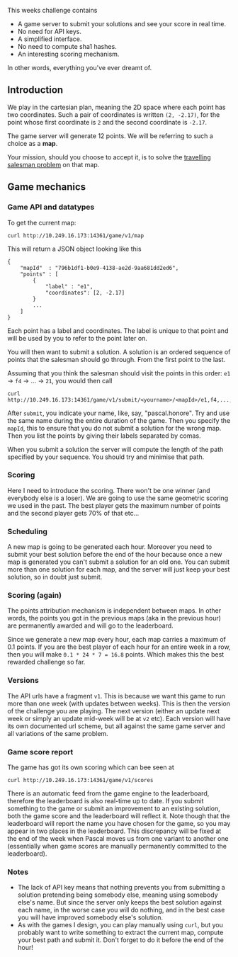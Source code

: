
This weeks challenge contains

- A game server to submit your solutions and see your score in real time.
- No need for API keys.
- A simplified interface.
- No need to compute sha1 hashes.
- An interesting scoring mechanism. 

In other words, everything you've ever dreamt of.

## Introduction

We play in the cartesian plan, meaning the 2D space where each point has two coordinates. Such a pair of coordinates is written `(2, -2.17)`, for the point whose first coordinate is `2` and the second coordinate is `-2.17`.

The game server will generate 12 points. We will be referring to such a choice as a **map**.

Your mission, should you choose to accept it, is to solve the [travelling salesman problem](https://en.wikipedia.org/wiki/Travelling_salesman_problem) on that map.

## Game mechanics

### Game API and datatypes

To get the current map:

```
curl http://10.249.16.173:14361/game/v1/map
```

This will return a JSON object looking like this

```
{
    "mapId"  : "796b1df1-b0e9-4138-ae2d-9aa681dd2ed6",
    "points" : [
        {
            "label" : "e1",
            "coordinates": [2, -2.17]
        }
        ...
    ]
}
```

Each point has a label and coordinates. The label is unique to that point and will be used by you to refer to the point later on. 

You will then want to submit a solution. A solution is an ordered sequence of points that the salesman should go through. From the first point to the last. 

Assuming that you think the salesman should visit the points in this order: `e1` -> `f4` -> ... -> `21`, you would then call

```
curl http://10.249.16.173:14361/game/v1/submit/<yourname>/<mapId>/e1,f4,...,21
```

After `submit`, you indicate your name, like, say, "pascal.honore". Try and use the same name during the entire duration of the game. Then you specify the `mapId`, this to ensure that you do not submit a solution for the wrong map. Then you list the points by giving their labels separated by comas.

When you submit a solution the server will compute the length of the path specified by your sequence. You should try and minimise that path.

### Scoring

Here I need to introduce the scoring. There won't be one winner (and everybody else is a loser). We are going to use the same geometric scoring we used in the past. The best player gets the maximum number of points and the second player gets 70% of that etc...

### Scheduling

A new map is going to be generated each hour. Moreover you need to submit your best solution before the end of the hour because once a new map is generated you can't submit a solution for an old one. You can submit more than one solution for each map, and the server will just keep your best solution, so in doubt just submit.

### Scoring (again)

The points attribution mechanism is independent between maps. In other words, the points you got in the previous maps (aka in the previous hour) are permanently awarded and will go to the leaderboard. 

Since we generate a new map every hour, each map carries a maximum of 0.1 points. If you are the best player of each hour for an entire week in a row, then you will make `0.1 * 24 * 7 = 16.8` points. Which makes this the best rewarded challenge so far. 

### Versions

The API urls have a fragment `v1`. This is because we want this game to run more than one week (with updates between weeks). This is then the version of the challenge you are playing. The next version (either an update next week or simply an update mid-week will be at `v2` etc). Each version will have its own documented url scheme, but all against the same game server and all variations of the same problem. 

### Game score report

The game has got its own scoring which can bee seen at

```
curl http://10.249.16.173:14361/game/v1/scores
```

There is an automatic feed from the game engine to the leaderboard, therefore the leaderboard is also real-time up to date. If you submit something to the game or submit an improvement to an existing solution, both the game score and the leaderboard will reflect it. Note though that the leaderboard will report the name you have chosen for the game, so you may appear in two places in the leaderboard. This discrepancy will be fixed at the end of the week when Pascal moves us from one variant to another one (essentially when game scores are manually permanently committed to the leaderboard).

### Notes

- The lack of API key means that nothing prevents you from submitting a solution pretending being somebody else, meaning using somebody else's name. But since the server only keeps the best solution against each name, in the worse case you will do nothing, and in the best case you will have improved somebody else's solution. 
- As with the games I design, you can play manually using `curl`, but you probably want to write something to extract the current map, compute your best path and submit it. Don't forget to do it before the end of the hour!